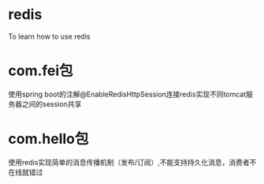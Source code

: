 # redis
To learn how to use redis

# com.fei包
使用spring boot的注解@EnableRedisHttpSession连接redis实现不同tomcat服务器之间的session共享

# com.hello包
使用redis实现简单的消息传播机制（发布/订阅）,不能支持持久化消息，消费者不在线就错过
